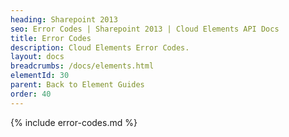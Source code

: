 ```yaml
---
heading: Sharepoint 2013
seo: Error Codes | Sharepoint 2013 | Cloud Elements API Docs
title: Error Codes
description: Cloud Elements Error Codes.
layout: docs
breadcrumbs: /docs/elements.html
elementId: 30
parent: Back to Element Guides
order: 40
---
```


{% include error-codes.md %}

